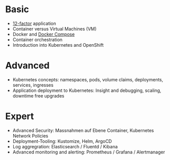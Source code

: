 # Basic

- [12-factor](https://12factor.net) application
- Container versus Virtual Machines (VM)
- Docker and [Docker Compose](https://docs.docker.com/compose/)
- Container orchestration
- Introduction into Kubernetes and OpenShift

# Advanced

- Kubernetes concepts: namespaces, pods, volume claims, deployments, services, ingresses 
- Application deployment to Kubernetes: Insight and debugging, scaling, downtime free upgrades

# Expert

- Advanced Security: Massnahmen auf Ebene Container, Kubernetes Network Policies
- Deployment-Tooling: Kustomize, Helm, ArgoCD
- Log aggregration: Elasticsearch / Fluentd / Kibana 
- Advanced monitoring and alerting: Prometheus / Grafana / Alertmanager
